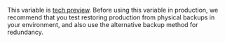 This variable is [tech preview](..//..//glossary.md#tech-preview). Before using this variable in production, we recommend that you test restoring production from physical backups in your environment, and also use the alternative backup method for redundancy.
